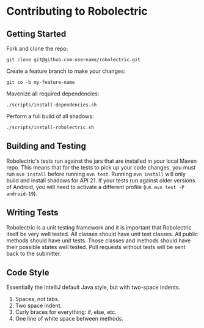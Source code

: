 # Contributing to Robolectric

## Getting Started

Fork and clone the repo:

    git clone git@github.com:username/robolectric.git
    
Create a feature branch to make your changes:

    git co -b my-feature-name
    
Mavenize all required dependencies:

    ./scripts/install-dependencies.sh

Perform a full build of all shadows:

    ./scripts/install-robolectric.sh
        
## Building and Testing

Robolectric's tests run against the jars that are installed in your local Maven repo. This means that for the tests to pick up your code changes, you must run `mvn install` before running `mvn test`. Running `mvn install` will only build and install shadows for API 21. If your tests run against older versions of Android, you will need to activate a different profile (i.e. `mvn test -P android-19`). 

## Writing Tests

Robolectric is a unit testing framework and it is important that Robolectric itself be very well tested. All classes should have unit test classes. All public methods should have unit tests. Those classes and methods should have their possible states well tested. Pull requests without tests will be sent back to the submitter.

## Code Style

Essentially the IntelliJ default Java style, but with two-space indents.

1. Spaces, not tabs.
2. Two space indent.
3. Curly braces for everything: if, else, etc.
4. One line of white space between methods.

